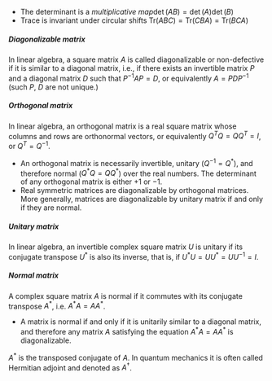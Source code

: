 - The determinant is a _multiplicative map_$\det(AB) = \det(A)\det(B)$
- Trace is invariant under circular shifts $\mathrm{Tr}(ABC) = \mathrm{Tr}(CBA) = \mathrm{Tr}(BCA)$

##### Diagonalizable matrix
In linear algebra, a square matrix $A$ is called diagonalizable or non-defective if it is similar to a diagonal matrix, i.e., if there exists an invertible matrix $P$ and a diagonal matrix $D$ such that $P^{-1} AP = D$, or equivalently $A= PDP^{-1}$ (such $P$, $D$ are not unique.)

##### Orthogonal matrix
In linear algebra, an orthogonal matrix is a real square matrix whose columns and rows are orthonormal vectors, or equivalently $Q^T Q = QQ^T = I$, or $Q^T=Q^{-1}$. 

- An orthogonal matrix is necessarily invertible, unitary ($Q^{-1}=Q^*$), and therefore normal ($Q^*Q = QQ^*$) over the real numbers. The determinant of any orthogonal matrix is either $+1$ or $-1$. 
- Real symmetric matrices are diagonalizable by orthogonal matrices. More generally, matrices are diagonalizable by unitary matrix if and only if they are normal.
##### Unitary matrix
In linear algebra, an invertible complex square matrix $U$ is unitary if its conjugate transpose $U^*$ is also its inverse, that is, if $U^* U = UU^* = UU^{-1} = I$.
##### Normal matrix
A complex square matrix $A$ is normal if it commutes with its conjugate transpose $A^*$, i.e. $A^*A=AA^*$.

- A matrix is normal if and only if it is unitarily similar to a diagonal matrix, and therefore any matrix $A$ satisfying the equation $A^*A=AA^*$ is diagonalizable. 

$A^*$ is the transposed conjugate of $A$. In quantum mechanics it is often called Hermitian adjoint and denoted as $A^\dagger$.
